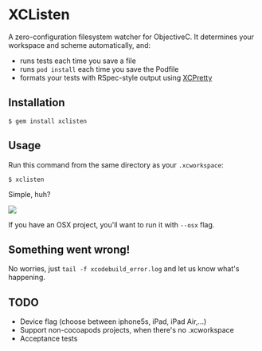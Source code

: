# XCListen

A zero-configuration filesystem watcher for ObjectiveC. It determines your workspace and scheme automatically, and:

- runs tests each time you save a file
- runs `pod install` each time you save the Podfile
- formats your tests with RSpec-style output using [XCPretty](https://github.com/mneorr/xcpretty)


## Installation

```
$ gem install xclisten
```

## Usage

Run this command from the same directory as your `.xcworkspace`:
```
$ xclisten
```
Simple, huh?

![](http://i.imgur.com/JpsMMBW.gif)

If you have an OSX project, you'll want to run it with `--osx` flag.


## Something went wrong!

No worries, just `tail -f xcodebuild_error.log` and let us know what's happening.

## TODO

- Device flag (choose between iphone5s, iPad, iPad Air,...)
- Support non-cocoapods projects, when there's no .xcworkspace
- Acceptance tests
